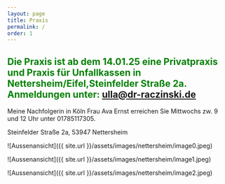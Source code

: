 ```yaml
---
layout: page
title: Praxis
permalink: /
order: 1
---
```


## <span style="color:green">Die Praxis ist ab dem 14.01.25 eine Privatpraxis und Praxis für Unfallkassen in Nettersheim/Eifel,Steinfelder Straße 2a. Anmeldungen unter: ulla@dr-raczinski.de</span>

Meine Nachfolgerin in Köln Frau Ava Ernst erreichen Sie Mittwochs zw. 9 und 12 Uhr unter 01785117305.

Steinfelder Straße 2a, 53947 Nettersheim


![Aussenansicht]({{ site.url }}/assets/images/nettersheim/image0.jpeg)

![Aussenansicht]({{ site.url }}/assets/images/nettersheim/image1.jpeg)

![Aussenansicht]({{ site.url }}/assets/images/nettersheim/image2.jpeg)
